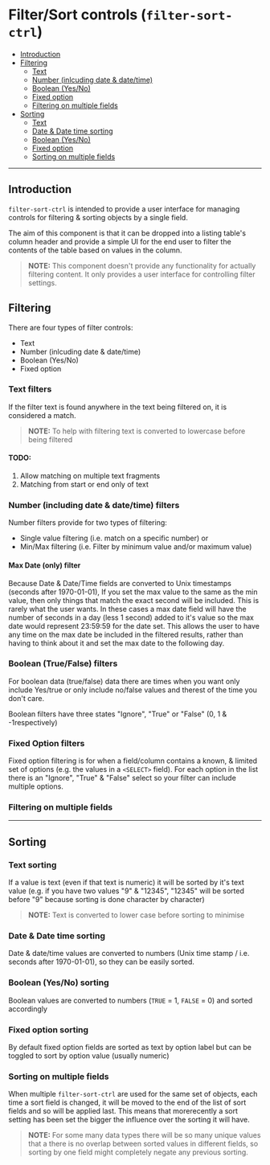 # Filter/Sort controls (`filter-sort-ctrl`)

* [Introduction](#introduction)
* [Filtering](#filtering)
  * [Text](#text-filters)
  * [Number (inlcuding date & date/time)](#number-including-date--datetime-filters)
  * [Boolean (Yes/No)](#boolean-truefalse-filters)
  * [Fixed option](#fixed-option-filters)
  * [Filtering on multiple fields](#filtering-on-multiple-fields)
* [Sorting](#sorting)
  * [Text](#text-sorting)
  * [Date & Date time sorting](#date--date-time-sorting)
  * [Boolean (Yes/No)](#boolean-yesno-sorting)
  * [Fixed option](#fixed-option-sorting)
  * [Sorting on multiple fields](#sorting-on-multiple-fields)
-----
## Introduction

`filter-sort-ctrl` is intended to provide a user interface for 
managing controls for filtering & sorting objects by a single field.

The aim of this component is that it can be dropped into a listing
table's column header and provide a simple UI for the end user to
filter the contents of the table based on values in the column.

> __NOTE:__ This component doesn't provide any functionality for
>           actually filtering content. It only provides a user
>           interface for controlling filter settings.

## Filtering

There are four types of filter controls:

* Text
* Number (inlcuding date & date/time)
* Boolean (Yes/No)
* Fixed option

### Text filters

If the filter text is found anywhere in the text being filtered on,
it is considered a match.

> __NOTE:__ To help with filtering text is converted to lowercase
>           before being filtered

#### TODO:
1. Allow matching on multiple text fragments
2. Matching from start or end only of text

### Number (including date & date/time) filters

Number filters provide for two types of filtering:
* Single value filtering (i.e. match on a specific number) or
* Min/Max filtering (i.e. Filter by minimum value and/or maximum value)

#### Max Date (only) filter

Because Date & Date/Time fields are converted to Unix timestamps (seconds after 1970-01-01), If you set the max value to the same as the min value, then only things that match the exact second will be included. This is rarely what the user wants. In these cases a max date field will have the number of seconds in a day (less 1 second) added to it's value so the max date would represent 23:59:59 for the date set. This allows the user to have any time on the max date be included in the filtered results, rather than having to think about it and set the max date to the following day.

### Boolean (True/False) filters

For boolean data (true/false) data there are times when you want only
include Yes/true or only include no/false values and therest of the
time you don't care.

Boolean filters have three states "Ignore", "True" or "False"
(0, 1 & -1respectively)


### Fixed Option filters

Fixed option filtering is for when a field/column contains a known, & 
limited set of options (e.g. the values in a `<SELECT>` field). 
For each option in the list there is an "Ignore", "True" & "False" 
select so your filter can include multiple options.


### Filtering on multiple fields


---

## Sorting

### Text sorting

If a value is text (even if that text is numeric) it will be sorted
by it's text value (e.g. if you have two values "9" & "12345",
"12345" will be sorted before "9" because sorting is done character
by character)

> __NOTE:__ Text is converted to lower case before sorting to minimise

### Date & Date time sorting

Date & date/time values are converted to numbers (Unix time stamp /
i.e. seconds after 1970-01-01), so they can be easily sorted.

### Boolean (Yes/No) sorting

Boolean values are converted to numbers (`TRUE` = 1, `FALSE` = 0) and
sorted accordingly

### Fixed option sorting

By default fixed option fields are sorted as text by option label but
can be toggled to sort by option value (usually numeric)

### Sorting on multiple fields

When multiple `filter-sort-ctrl` are used for the same set of objects,
each time a sort field is changed, it will be moved to the end of
the list of sort fields and so will be applied last. This means that
morerecently a sort setting has been set the bigger the influence
over the sorting it will have.

> __NOTE:__ For some many data types there will be so many unique
>           values that a there is no overlap between sorted values
>           in different fields, so sorting by one field might
>           completely negate any previous sorting.
